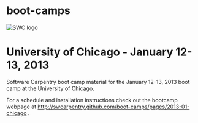 boot-camps
==========
![SWC logo](http://software-carpentry.org/img/software-carpentry-banner.png)

# University of Chicago - January 12-13, 2013
Software Carpentry boot camp material
for the January 12-13, 2013 boot camp at the University of Chicago. 

For a schedule and installation instructions check out the bootcamp webpage at 
http://swcarpentry.github.com/boot-camps/pages/2013-01-chicago .